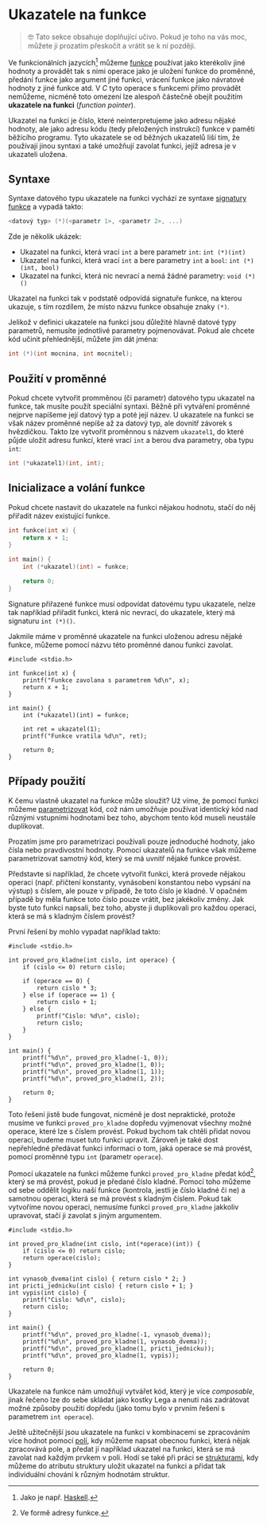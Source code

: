# Ukazatele na funkce

> 🤓 Tato sekce obsahuje doplňující učivo. Pokud je toho na vás moc, můžete ji prozatím přeskočit
> a vrátit se k ní později.

Ve funkcionálních jazycích[^1] můžeme [funkce](../funkce/funkce.md) používat jako kterékoliv jiné
hodnoty a provádět tak s nimi operace jako je uložení funkce do proměnné, předání funkce jako
argument jiné funkci, vrácení funkce jako návratové hodnoty z jiné funkce atd. V *C* tyto operace
s funkcemi přímo provádět nemůžeme, nicméně toto omezení lze alespoň částečně obejít použitím
**ukazatele na funkci** (*function pointer*).

[^1]: Jako je např. [Haskell](https://www.haskell.org/).

Ukazatel na funkci je číslo, které neinterpretujeme jako adresu nějaké hodnoty, ale jako
adresu kódu (tedy přeložených instrukcí) funkce v paměti běžícího programu. Tyto ukazatele se od
běžných ukazatelů liší tím, že používají jinou syntaxi a také umožňují zavolat funkci, jejíž adresa
je v ukazateli uložena.

## Syntaxe
Syntaxe datového typu ukazatele na funkci vychází ze syntaxe [signatury funkce](../funkce/funkce.md#syntaxe)
a vypadá takto:
```c
<datový typ> (*)(<parametr 1>, <parametr 2>, ...)
```
Zde je několik ukázek:
- Ukazatel na funkci, která vrací `int` a bere parametr `int`: `int (*)(int)`
- Ukazatel na funkci, která vrací `int` a bere parametry `int` a `bool`: `int (*)(int, bool)`
- Ukazatel na funkci, která nic nevrací a nemá žádné parametry: `void (*)()`

Ukazatel na funkci tak v podstatě odpovídá signatuře funkce, na kterou ukazuje, s tím rozdílem,
že místo názvu funkce obsahuje znaky `(*)`.

Jelikož v definici ukazatele na funkci jsou důležité hlavně datové typy parametrů, nemusíte jednotlivé
parametry pojmenovávat. Pokud ale chcete kód učinit přehlednější, můžete jim dát jména:
```c
int (*)(int mocnina, int mocnitel); 
```

## Použití v proměnné
Pokud chcete vytvořit promměnou (či parametr) datového typu ukazatel na funkce, tak musíte použít
speciální syntaxi. Běžně při vytváření proměnné nejprve napíšeme její datový typ a poté její název.
U ukazatele na funkci se však název proměnné nepíše až za datový typ, ale dovnitř závorek s hvězdičkou.
Takto lze vytvořit proměnnou s názvem `ukazatel1`, do které půjde uložit adresu funkcí, které vrací `int`
a berou dva parametry, oba typu `int`:
```c
int (*ukazatel1)(int, int);
```

## Inicializace a volání funkce
Pokud chcete nastavit do ukazatele na funkci nějakou hodnotu, stačí do něj přiřadit název existující
funkce.
```c
int funkce(int x) {
    return x + 1;
}

int main() {
    int (*ukazatel)(int) = funkce;

    return 0;
}
```
Signature přiřazené funkce musí odpovídat datovému typu ukazatele, nelze tak například přiřadit
funkci, která nic nevrací, do ukazatele, který má signaturu `int (*)()`.

Jakmile máme v proměnné ukazatele na funkci uloženou adresu nějaké funkce, můžeme pomocí názvu této
proměnné danou funkci zavolat.
```c,editable
#include <stdio.h>

int funkce(int x) {
    printf("Funkce zavolana s parametrem %d\n", x);
    return x + 1;
}

int main() {
    int (*ukazatel)(int) = funkce;
    
    int ret = ukazatel(1);
    printf("Funkce vratila %d\n", ret);

    return 0;
}
```

## Případy použití
K čemu vlastně ukazatel na funkce může sloužit? Už víme, že pomocí funkcí můžeme
[parametrizovat](../funkce/funkce.md#parametrizace-funkcí) kód, což nám umožňuje používat identický
kód nad různými vstupními hodnotami bez toho, abychom tento kód museli neustále duplikovat.

Prozatím jsme pro parametrizaci používali pouze jednoduché hodnoty, jako čísla nebo pravdivostní
hodnoty. Pomocí ukazatelů na funkce však můžeme parametrizovat samotný kód, který se má uvnitř
nějaké funkce provést.

Představte si například, že chcete vytvořit funkci, která provede nějakou operaci (např. přičtení
konstanty, vynásobení konstantou nebo vypsání na výstup) s číslem, ale pouze v případě, že toto číslo
je kladné. V opačném případě by měla funkce toto číslo pouze vrátit, bez jakékoliv změny. Jak byste
tuto funkci napsali, bez toho, abyste ji duplikovali pro každou operaci, která se má s kladným číslem
provést?

První řešení by mohlo vypadat například takto:
```c,editable
#include <stdio.h>

int proved_pro_kladne(int cislo, int operace) {
    if (cislo <= 0) return cislo;
    
    if (operace == 0) {
        return cislo * 3;
    } else if (operace == 1) {
        return cislo + 1;
    } else {
        printf("Cislo: %d\n", cislo);
        return cislo;
    }
}

int main() {
    printf("%d\n", proved_pro_kladne(-1, 0));
    printf("%d\n", proved_pro_kladne(1, 0));
    printf("%d\n", proved_pro_kladne(1, 1));
    printf("%d\n", proved_pro_kladne(1, 2));

    return 0;
}
```
Toto řešení jistě bude fungovat, nicméně je dost nepraktické, protože musíme ve funkci
`proved_pro_kladne` dopředu vyjmenovat všechny možné operace, které lze s číslem provést. Pokud
bychom tak chtěli přidat novou operaci, budeme muset tuto funkci upravit. Zároveň je také dost
nepřehledné předávat funkci informaci o tom, jaká operace se má provést, pomocí proměnné typu `int`
(parametr `operace`).

Pomocí ukazatele na funkci můžeme funkci `proved_pro_kladne` předat kód[^2], který se má provést,
pokud je předané číslo kladné. Pomocí toho můžeme od sebe oddělit logiku naší funkce (kontrola,
jestli je číslo kladné či ne) a samotnou operaci, která se má provést s kladným číslem.
Pokud tak vytvoříme novou operaci, nemusíme funkci `proved_pro_kladne` jakkoliv upravovat, stačí
ji zavolat s jiným argumentem.

[^2]: Ve formě adresy funkce.

```c,editable
#include <stdio.h>

int proved_pro_kladne(int cislo, int(*operace)(int)) {
    if (cislo <= 0) return cislo;
    return operace(cislo);
}

int vynasob_dvema(int cislo) { return cislo * 2; }
int pricti_jednicku(int cislo) { return cislo + 1; }
int vypis(int cislo) {
    printf("Cislo: %d\n", cislo);
    return cislo;
}

int main() {
    printf("%d\n", proved_pro_kladne(-1, vynasob_dvema));
    printf("%d\n", proved_pro_kladne(1, vynasob_dvema));
    printf("%d\n", proved_pro_kladne(1, pricti_jednicku));
    printf("%d\n", proved_pro_kladne(1, vypis));

    return 0;
}
```
Ukazatele na funkce nám umožňují vytvářet kód, který je více *composable*, jinak řečeno lze do
sebe skládat jako kostky Lega a nenutí nás zadrátovat možné způsoby použití dopředu (jako tomu bylo
v prvním řešení s parametrem `int operace`).

Ještě užitečnější jsou ukazatele na funkci v kombinacemi se zpracováním více hodnot pomocí
[polí](../pole/pole.md), kdy můžeme napsat obecnou funkci, která nějak zpracovává pole, a předat jí
například ukazatel na funkci, která se má zavolat nad každým prvkem v poli. Hodí se také při práci
se [strukturami](../struktury/struktury.md), kdy můžeme do atributu struktury uložit ukazatel na
funkci a přidat tak individuální chování k různým hodnotám struktur.
